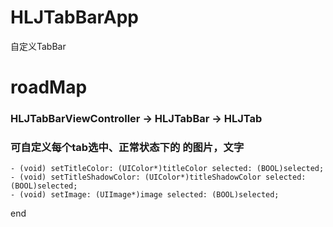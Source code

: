 # HLJTabBarApp
自定义TabBar

# roadMap  
### HLJTabBarViewController ->  HLJTabBar -> HLJTab

### 可自定义每个tab选中、正常状态下的 的图片，文字

```
- (void) setTitleColor: (UIColor*)titleColor selected: (BOOL)selected;
- (void) setTitleShadowColor: (UIColor*)titleShadowColor selected: (BOOL)selected;
- (void) setImage: (UIImage*)image selected: (BOOL)selected;

```

end
